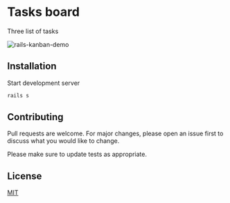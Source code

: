 # Tasks board

Three list of tasks

![rails-kanban-demo](https://user-images.githubusercontent.com/948856/81474279-7bb79080-922e-11ea-8d8c-73816df326c6.png)

## Installation

Start development server

```bash
rails s
```

## Contributing
Pull requests are welcome. For major changes, please open an issue first to discuss what you would like to change.

Please make sure to update tests as appropriate.

## License
[MIT](https://choosealicense.com/licenses/mit/)

